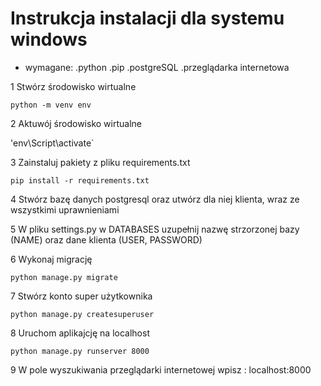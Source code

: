 # Instrukcja instalacji dla systemu windows

- wymagane:
.python
.pip
.postgreSQL
.przeglądarka internetowa

1 Stwórz środowisko wirtualne

`python -m venv env`

2 Aktuwój środowisko wirtualne

'env\Script\activate`

3 Zainstaluj pakiety z pliku requirements.txt

`pip install -r requirements.txt`

4 Stwórz bazę danych postgresql oraz utwórz dla niej klienta, wraz ze wszystkimi uprawnieniami

5 W pliku settings.py w DATABASES uzupełnij nazwę strzorzonej bazy (NAME) oraz dane klienta (USER, PASSWORD)  

6 Wykonaj migrację

`python manage.py migrate`

7 Stwórz konto super użytkownika

`python manage.py createsuperuser`

8 Uruchom aplikajcję na localhost

`python manage.py runserver 8000`

9 W pole wyszukiwania przeglądarki internetowej wpisz : localhost:8000
